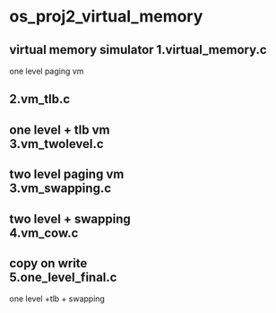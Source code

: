 # os_proj2_virtual_memory
virtual memory simulator
1.virtual_memory.c
---------------
one level paging vm<br />
 
2.vm_tlb.c
-----------------
one level + tlb vm<br />
3.vm_twolevel.c
-----------------
two level paging vm<br />
3.vm_swapping.c
----------------
two level + swapping<br />
4.vm_cow.c
------------------
copy on write<br />
5.one_level_final.c
------------------
one level +tlb + swapping<br />
